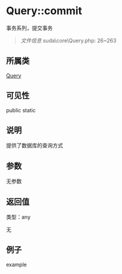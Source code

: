 # Query::commit

事务系列，提交事务

> *文件信息* suda\core\Query.php: 26~263

## 所属类 

[Query](../Query.md)

## 可见性

 public static

## 说明

提供了数据库的查询方式



## 参数


无参数


## 返回值

类型：any

无



## 例子

example